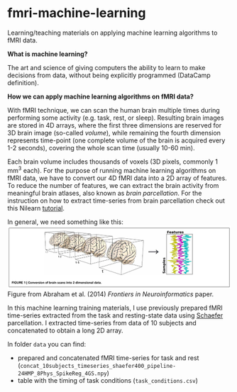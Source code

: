 # fmri-machine-learning
Learning/teaching materials on applying machine learning algorithms to fMRI data.

**What is machine learning?**

The art and science of giving computers the ability to learn to make decisions from data, without being explicitly programmed (DataCamp definition).

**How we can apply machine learning algorithms on fMRI data?**

With fMRI technique, we can scan the human brain multiple times during performing some activity (e.g. task, rest, or sleep). Resulting brain images are stored in 4D arrays, where the first three dimensions are reserved for 3D brain image (so-called *volume*), while remaining the fourth dimension represents time-point (one complete volume of the brain is acquired every 1-2 seconds), covering the whole scan time (usually 10-60 min).

Each brain volume includes thousands of voxels (3D pixels, commonly 1 mm<sup>3</sup> each). For the purpose of running machine learning algorithms on fMRI data, we have to convert our 4D fMRI data into a 2D array of features. To reduce the number of features, we can extract the brain activity from meaningful brain atlases, also known as *brain parcellation*. For the instruction on how to extract time-series from brain parcellation check out this Nilearn [tutorial](https://nilearn.github.io/connectivity/functional_connectomes.html). 

In general, we need something like this:
![](./figures/4d_to_2d.png)
Figure from Abraham et al. (2014) *Frontiers in Neuroinformatics* paper.

In this machine learning training materials, I use previously prepared fMRI time-series extracted from the task and resting-state data using [Schaefer](https://github.com/ThomasYeoLab/CBIG/tree/master/stable_projects/brain_parcellation/Schaefer2018_LocalGlobal) parcellation. I extracted time-series from data of 10 subjects and concatenated to obtain a long 2D array. 

In folder `data` you can find:
- prepared and concatenated fMRI time-series for task and rest (`concat_10subjects_timeseries_shaefer400_pipeline-24HMP_8Phys_SpikeReg_4GS.npy`)
- table with the timing of task conditions (`task_conditions.csv`)


